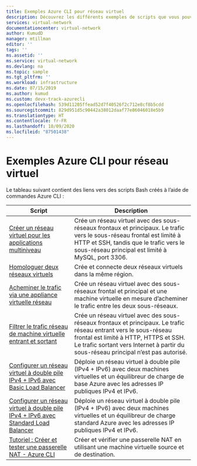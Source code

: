 ```yaml
---
title: Exemples Azure CLI pour réseau virtuel
description: Découvrez les différents exemples de scripts que vous pouvez utiliser pour effectuer des tâches dans Azure CLI, notamment la création d’un réseau virtuel pour les applications multiniveaux.
services: virtual-network
documentationcenter: virtual-network
author: KumudD
manager: mtillman
editor: ''
tags: ''
ms.assetid: ''
ms.service: virtual-network
ms.devlang: na
ms.topic: sample
ms.tgt_pltfrm: ''
ms.workload: infrastructure
ms.date: 07/15/2019
ms.author: kumud
ms.custom: devx-track-azurecli
ms.openlocfilehash: 539d11205ffead52d7f40526f2c712e8cf8b5cdd
ms.sourcegitcommit: 829d951d5c90442a38012daaf77e86046018e5b9
ms.translationtype: HT
ms.contentlocale: fr-FR
ms.lasthandoff: 10/09/2020
ms.locfileid: "87501438"
---
```

# <a name="azure-cli-samples-for-virtual-network"></a>Exemples Azure CLI pour réseau virtuel

Le tableau suivant contient des liens vers des scripts Bash créés à l’aide de commandes Azure CLI :

| Script | Description |
|----|----|
| [Créer un réseau virtuel pour les applications multiniveau](./scripts/virtual-network-cli-sample-multi-tier-application.md) | Crée un réseau virtuel avec des sous-réseaux frontaux et principaux. Le trafic vers le sous-réseau frontal est limité à HTTP et SSH, tandis que le trafic vers le sous-réseau principal est limité à MySQL, port 3306. |
| [Homologuer deux réseaux virtuels](./scripts/virtual-network-cli-sample-peer-two-virtual-networks.md) | Crée et connecte deux réseaux virtuels dans la même région. |
| [Acheminer le trafic via une appliance virtuelle réseau](./scripts/virtual-network-cli-sample-route-traffic-through-nva.md) | Crée un réseau virtuel avec des sous-réseaux frontal et principal et une machine virtuelle en mesure d’acheminer le trafic entre les deux sous-réseaux. |
| [Filtrer le trafic réseau de machine virtuelle entrant et sortant](./scripts/virtual-network-cli-sample-filter-network-traffic.md) | Crée un réseau virtuel avec des sous-réseaux frontaux et principaux. Le trafic réseau entrant vers le sous-réseau frontal est limité à HTTP, HTTPS et SSH. Le trafic sortant vers Internet à partir du sous-réseau principal n’est pas autorisé. |
|[Configurer un réseau virtuel à double pile IPv4 + IPv6 avec Basic Load Balancer](./scripts/virtual-network-cli-sample-ipv6-dual-stack.md)|Déploie un réseau virtuel à double pile (IPv4 + IPv6) avec deux machines virtuelles et un équilibreur de charge de base Azure avec les adresses IP publiques IPv4 et IPv6. |
|[Configurer un réseau virtuel à double pile IPv4 + IPv6 avec Standard Load Balancer](./scripts/virtual-network-cli-sample-ipv6-dual-stack-standard-load-balancer.md)|Déploie un réseau virtuel à double pile (IPv4 + IPv6) avec deux machines virtuelles et un équilibreur de charge standard Azure avec les adresses IP publiques IPv4 et IPv6. |
|[Tutoriel : Créer et tester une passerelle NAT - Azure CLI](../virtual-network/tutorial-create-validate-nat-gateway-cli.md)|Créer et vérifier une passerelle NAT en utilisant une machine virtuelle source et de destination. |
